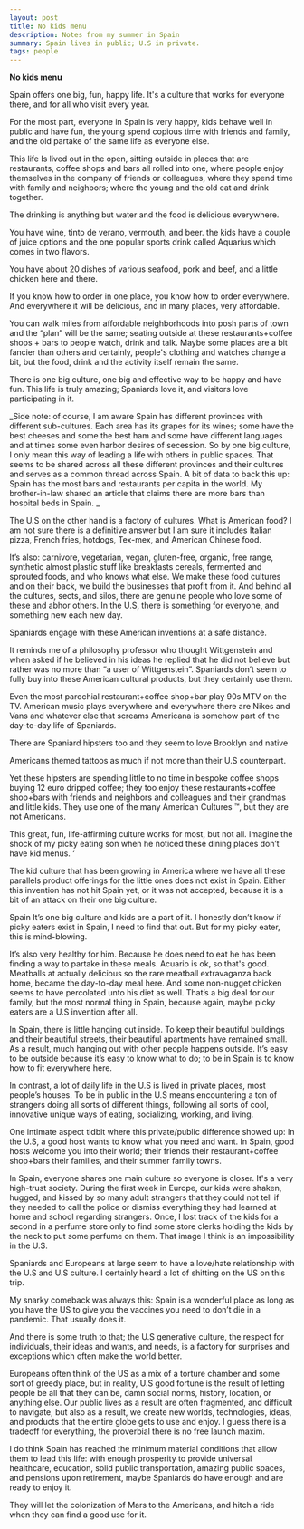 ```yaml
---
layout: post
title: No kids menu 
description: Notes from my summer in Spain
summary: Spain lives in public; U.S in private.
tags: people
---
```



**No kids menu**

Spain offers one big, fun, happy life. It's a culture that works for everyone there, and for all who visit every year. 

For the most part, everyone in Spain is very happy, kids behave well in public and have fun, the young spend copious time with friends and family, and the old partake of the same life as everyone else.

This life Is lived out in the open, sitting outside in places that are restaurants, coffee shops and bars all rolled into one, where people enjoy themselves in the company of friends or colleagues, where they spend time with family and neighbors; where the young and the old eat and drink together. 

The drinking is anything but water and the food is delicious everywhere. 

You have wine, tinto de verano, vermouth, and beer. the kids have a couple of juice options and the one popular sports drink called Aquarius which comes in two flavors.

You have about 20 dishes of various seafood, pork and beef, and a little chicken here and there. 

If you know how to order in one place, you know how to order everywhere. And everywhere it will be delicious, and in many places, very affordable.

You can walk miles from affordable neighborhoods into posh parts of town and the “plan” will be the same; seating outside at these restaurants+coffee shops + bars to people watch, drink and talk. Maybe some places are a bit fancier than others and certainly, people's clothing and watches change a bit, but the food, drink and the activity itself remain the same.

There is one big culture, one big and effective way to be happy and have fun. This life is truly amazing; Spaniards love it, and visitors love participating in it. 

_Side note: of course, I am aware Spain has different provinces with different sub-cultures. Each area has its grapes for its wines; some have the best cheeses and some the best ham and some have different languages and at times some even harbor desires of secession. So by one big culture, I only mean this way of leading a life with others in public spaces. That seems to be shared across all these different provinces and their cultures and serves as a common thread across Spain. A bit of data to back this up: Spain has the most bars and restaurants per capita in the world. My brother-in-law shared an article that claims there are more bars than hospital beds in Spain. _

The U.S on the other hand is a factory of cultures. What is American food? I am not sure there is a definitive answer but I am sure it includes Italian pizza, French fries, hotdogs, Tex-mex, and American Chinese food.

 It’s also: carnivore, vegetarian, vegan, gluten-free, organic, free range, synthetic almost plastic stuff like breakfasts cereals, fermented and sprouted foods, and who knows what else. We make these food cultures and on their back, we build the businesses that profit from it. And behind all the cultures, sects, and silos, there are genuine people who love some of these and abhor others. In the U.S, there is something for everyone, and something new each new day.

Spaniards engage with these American inventions at a safe distance. 

It reminds me of a philosophy professor who thought Wittgenstein and when asked if he believed in his ideas he replied that he did not believe but rather was no more than  “a user of Wittgenstein”. Spaniards don’t seem to fully buy into these American cultural products, but they certainly use them.

Even the most parochial restaurant+coffee shop+bar play 90s MTV on the TV. American music plays everywhere and everywhere there are Nikes and Vans and whatever else that screams Americana is somehow part of the day-to-day life of Spaniards.

There are Spaniard hipsters too and they seem to love Brooklyn and native

Americans themed tattoos as much if not more than their U.S counterpart. 

Yet these hipsters are spending little to no time in bespoke coffee shops buying 12 euro dripped coffee; they too enjoy these restaurants+coffee shop+bars with friends and neighbors and colleagues and their grandmas and little kids. They use one of the many American Cultures ™,  but they are not Americans.

This great, fun, life-affirming culture works for most, but not all. Imagine the shock of my picky eating son when he noticed these dining places don’t have kid menus. ‘

The kid culture that has been growing in America where we have all these parallels product offerings for the little ones does not exist in Spain. Either this invention has not hit Spain yet, or it was not accepted, because it is a bit of an attack on their one big culture.

Spain It’s one big culture and kids are a part of it. I honestly don’t know if picky eaters exist in Spain, I need to find that out. But for my picky eater, this is mind-blowing.

It’s also very healthy for him. Because he does need to eat he has been finding a way to partake in these meals. Acuario is ok, so that's good. Meatballs at actually delicious so the rare meatball extravaganza back home, became the day-to-day meal here. And some non-nugget chicken seems to have percolated unto his diet as well. That’s a big deal for our family, but the most normal thing in Spain,  because again, maybe picky eaters are a U.S invention after all. 

In Spain, there is little hanging out inside. To keep their beautiful buildings and their beautiful streets,  their beautiful apartments have remained small. As a result,  much hanging out with other people happens outside. It’s easy to be outside because it’s easy to know what to do; to be in Spain is to know how to fit everywhere here. 

In contrast, a lot of daily life in the U.S is lived in private places, most people’s houses. To be in public in the U.S means encountering a ton of strangers doing all sorts of different things, following all sorts of cool, innovative unique ways of eating, socializing, working, and living. 

One intimate aspect tidbit where this private/public difference showed up: In the U.S, a good host wants to know what you need and want. In Spain,  good hosts welcome you into their world; their friends their restaurant+coffee shop+bars their families, and their summer family towns.

In Spain, everyone shares one main culture so everyone is closer. It's a very high-trust society. During the first week in Europe, our kids were shaken, hugged, and kissed by so many adult strangers that they could not tell if they needed to call the police or dismiss everything they had learned at home and school regarding strangers. Once, I lost track of the kids for a second in a perfume store only to find some store clerks holding the kids by the neck to put some perfume on them. That image I think is an impossibility in the U.S. 

Spaniards and Europeans at large seem to have a love/hate relationship with the U.S and U.S culture. I certainly heard a  lot of shitting on the US on this trip.

 My snarky comeback was always this: Spain is a wonderful place as long as you have the US to give you the vaccines you need to don’t die in a pandemic. That usually does it. 

And there is some truth to that; the U.S generative culture, the respect for individuals, their ideas and wants, and needs,  is a factory for surprises and exceptions which often make the world better. 

 Europeans often think of the US as a mix of a torture chamber and some sort of greedy place,  but in reality, U.S good fortune is the result of letting people be all that they can be, damn social norms, history, location, or anything else. Our public lives as a result are often fragmented, and difficult to navigate, but also as a result, we create new worlds, technologies, ideas, and products that the entire globe gets to use and enjoy. I guess there is a tradeoff for everything, the proverbial there is no free launch maxim.

I do think Spain has reached the minimum material conditions that allow them to lead this life: with enough prosperity to provide universal healthcare, education, solid public transportation, amazing public spaces, and pensions upon retirement, maybe Spaniards do have enough and are ready to enjoy it. 

 They will let the colonization of Mars to the Americans, and hitch a ride when they can find a good use for it. 
